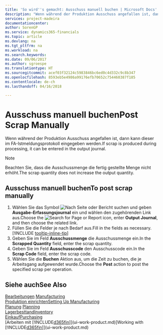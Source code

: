```yaml
---
title: 'So wird''s gemacht: Ausschuss manuell buchen | Microsoft Docs'
description: "Wenn während der Produktion Ausschuss angefallen ist, dann kann dieser im FA-Istmeldungsprotokoll eingegeben werden. Beachten Sie, dass die Ausschussmenge die fertig gestellte Menge nicht erhöht."
services: project-madeira
documentationcenter: 
author: SorenGP
ms.service: dynamics365-financials
ms.topic: article
ms.devlang: na
ms.tgt_pltfrm: na
ms.workload: na
ms.search.keywords: 
ms.date: 09/06/2017
ms.author: sgroespe
ms.translationtype: HT
ms.sourcegitcommit: acef03f32124c5983846bc6ed0c4d332c9c8b347
ms.openlocfilehash: 8593eb5e4986a99176efb70652c754460387f185
ms.contentlocale: de-ch
ms.lasthandoff: 04/16/2018

---
```

# <a name="post-scrap-manually"></a><span data-ttu-id="35704-104">Ausschuss manuell buchen</span><span class="sxs-lookup"><span data-stu-id="35704-104">Post Scrap Manually</span></span>
<span data-ttu-id="35704-105">Wenn während der Produktion Ausschuss angefallen ist, dann kann dieser im FA-Istmeldungsprotokoll eingegeben werden.</span><span class="sxs-lookup"><span data-stu-id="35704-105">If scrap is produced during processing, it can be entered in the output journal.</span></span> 

> [!NOTE]
> <span data-ttu-id="35704-106">Beachten Sie, dass die Ausschussmenge die fertig gestellte Menge nicht erhöht.</span><span class="sxs-lookup"><span data-stu-id="35704-106">The scrap quantity does not increase the output quantity.</span></span>  

## <a name="to-post-scrap-manually"></a><span data-ttu-id="35704-107">Ausschuss manuell buchen</span><span class="sxs-lookup"><span data-stu-id="35704-107">To post scrap manually</span></span>  
1. <span data-ttu-id="35704-108">Wählen Sie das Symbol ![Nach Seite oder Bericht suchen](media/ui-search/search_small.png "Nach Seite oder Bericht suchen") und geben **Ausgabe-Erfassungsjournal** ein und wählen den zugehörenden Link aus.</span><span class="sxs-lookup"><span data-stu-id="35704-108">Choose the ![Search for Page or Report](media/ui-search/search_small.png "Search for Page or Report icon") icon, enter **Output Journal**, and then choose the related link.</span></span>  
2. <span data-ttu-id="35704-109">Füllen Sie die Felder je nach Bedarf aus.</span><span class="sxs-lookup"><span data-stu-id="35704-109">Fill in the fields as necessary.</span></span> [!INCLUDE [tooltip-inline-tip](includes/tooltip-inline-tip_md.md)]  
3. <span data-ttu-id="35704-110">Geben Sie im Feld **Ausschussmenge** die Ausschussmenge ein.</span><span class="sxs-lookup"><span data-stu-id="35704-110">In the **Scrapped Quantity** field, enter the scrap quantity.</span></span>  
4. <span data-ttu-id="35704-111">Geben Sie im Feld **Ausschusscode** den Ausschusscode ein.</span><span class="sxs-lookup"><span data-stu-id="35704-111">In the **Scrap Code** field, enter the scrap code.</span></span>  
5. <span data-ttu-id="35704-112">Wählen Sie die **Buchen** Aktion aus, um die Zeit zu buchen, die je Arbeitsgang aufgewendet wurde.</span><span class="sxs-lookup"><span data-stu-id="35704-112">Choose the **Post** action to post the specified scrap per operation.</span></span>  

## <a name="see-also"></a><span data-ttu-id="35704-113">Siehe auch</span><span class="sxs-lookup"><span data-stu-id="35704-113">See Also</span></span>  
<span data-ttu-id="35704-114">[Bearbeitungen](production-manage-manufacturing.md)  </span><span class="sxs-lookup"><span data-stu-id="35704-114">[Manufacturing](production-manage-manufacturing.md)  </span></span>  
[<span data-ttu-id="35704-115">Produktion einrichten</span><span class="sxs-lookup"><span data-stu-id="35704-115">Setting Up Manufacturing</span></span>](production-configure-production-processes.md)  
<span data-ttu-id="35704-116">[Planung](production-planning.md)    </span><span class="sxs-lookup"><span data-stu-id="35704-116">[Planning](production-planning.md)    </span></span>  
[<span data-ttu-id="35704-117">Lagerbesttand</span><span class="sxs-lookup"><span data-stu-id="35704-117">Inventory</span></span>](inventory-manage-inventory.md)  
[<span data-ttu-id="35704-118">Einkauf</span><span class="sxs-lookup"><span data-stu-id="35704-118">Purchasing</span></span>](purchasing-manage-purchasing.md)  
<span data-ttu-id="35704-119">[Arbeiten mit [!INCLUDE[d365fin](includes/d365fin_md.md)]](ui-work-product.md)</span><span class="sxs-lookup"><span data-stu-id="35704-119">[Working with [!INCLUDE[d365fin](includes/d365fin_md.md)]](ui-work-product.md)</span></span>

